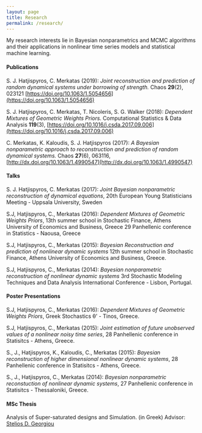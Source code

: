 ```yaml
---
layout: page
title: Research
permalink: /research/
---
```


My research interests lie in Bayesian nonparametrics and MCMC algorithms and their applications
in nonlinear time series models and statistical machine learning.

#### Publications

S. J. Hatjispyros, C. Merkatas (2019): *Joint reconstruction and prediction of random dynamical systems under borrowing of strength.*
Chaos **29**(2), 023121 [https://doi.org/10.1063/1.5054656](https://doi.org/10.1063/1.5054656)

S. J. Hatjispyros, C. Merkatas, T. Nicoleris, S. G. Walker (2018): *Dependent Mixtures of Geometric Weights Priors.*
Computational Statistics & Data Analysis **119**(3), [https://doi.org/10.1016/j.csda.2017.09.006](https://doi.org/10.1016/j.csda.2017.09.006)

C. Merkatas, K. Kaloudis, S. J. Hatjispyros (2017): *A Bayesian nonparametric approach to reconstruction and prediction of random dynamical systems.*
Chaos **27**(6), 063116, [http://dx.doi.org/10.1063/1.4990547](http://dx.doi.org/10.1063/1.4990547)


#### Talks

S. J. Hatjispyros, C. Merkatas (2017): *Joint Bayesian nonparametric reconstruction of dynamical equations*,
20th European Young Statisticians Meeting - Uppsala University, Sweden

S.J, Hatjispyros, C., Merkatas (2016): *Dependent Mixtures of Geometric Weights Priors*, 
13th summer school in Stochastic Finance, Athens University of Economics and Business, Greece
29 Panhellenic conference in Statistics - Naousa, Greece

S.J, Hatjispyros, C., Merkatas (2015): *Bayesian Reconstruction and prediction of nonlinear dynamic systems*
12th summer school in Stochastic Finance, Athens University of Economics and Business, Greece.

S.J, Hatjispyros, C., Merkatas (2014): *Bayesian nonparametric reconstruction of nonlinear dynamic systems*
3rd Stochastic Modeling Techniques and Data Analysis International Conference - Lisbon, Portugal.

#### Poster Presentations

S.J, Hatjispyros, C., Merkatas (2016): *Dependent Mixtures of Geometric Weights Priors*, Greek Stochastics θ' - Tinos, Greece.

S.J, Hatjispyros, C., Merkatas (2015): *Joint estimation of future unobserved values of a nonlinear noisy time series*,
28 Panhellenic conference in Statisitcs - Athens, Greece.

S., J., Hatjispyros, K., Kaloudis, C., Merkatas (2015): *Bayesian reconstruction of higher dimensional nonlinear dynamic systems*,
28 Panhellenic conference in Statisitcs - Athens, Greece.

S., J., Hatjispyros, C., Merkatas (2014): *Bayesian nonparametric reconstuction of nonlinear dynamic systems*,
27 Panhellenic conference in Statisitcs - Thessaloniki, Greece.

#### MSc Thesis

Analysis of Super-saturated designs and Simulation. (in Greek)
Advisor: [Stelios D. Georgiou](https://www.rmit.edu.au/contact/staff-contacts/academic-staff/g/georgiou-dr-stelios)
